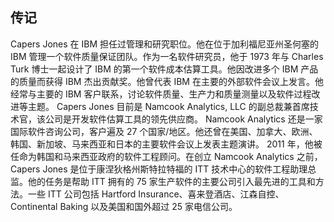 ## 传记

Capers Jones 在 IBM 担任过管理和研究职位。他在位于加利福尼亚州圣何塞的 IBM 管理一个软件质量保证团队。作为一名软件研究员，他于 1973 年与 Charles Turk 博士一起设计了 IBM 的第一个软件成本估算工具。他因改进多个 IBM 产品的质量而获得 IBM 杰出贡献奖。他曾代表 IBM 在主要的外部软件会议上发言。他经常与主要的 IBM 客户联系，讨论软件质量、生产力和质量测量以及软件过程改进等主题。
Capers Jones 目前是 Namcook Analytics, LLC 的副总裁兼首席技术官，该公司是开发软件估算工具的领先供应商。 Namcook Analytics 还是一家国际软件咨询公司，客户遍及 27 个国家/地区。他还曾在美国、加拿大、欧洲、韩国、新加坡、马来西亚和日本的主要软件会议上发表主题演讲。 2011 年，他被任命为韩国和马来西亚政府的软件工程顾问。在创立 Namcook Analytics 之前，Capers Jones 是位于康涅狄格州斯特拉特福的 ITT 技术中心的软件工程助理总监。他的任务是帮助 ITT 拥有的 75 家生产软件的主要公司引入最先进的工具和方法。一些 ITT 公司包括 Hartford Insurance、喜来登酒店、江森自控、Continental Baking 以及美国和国外超过 25 家电信公司。

